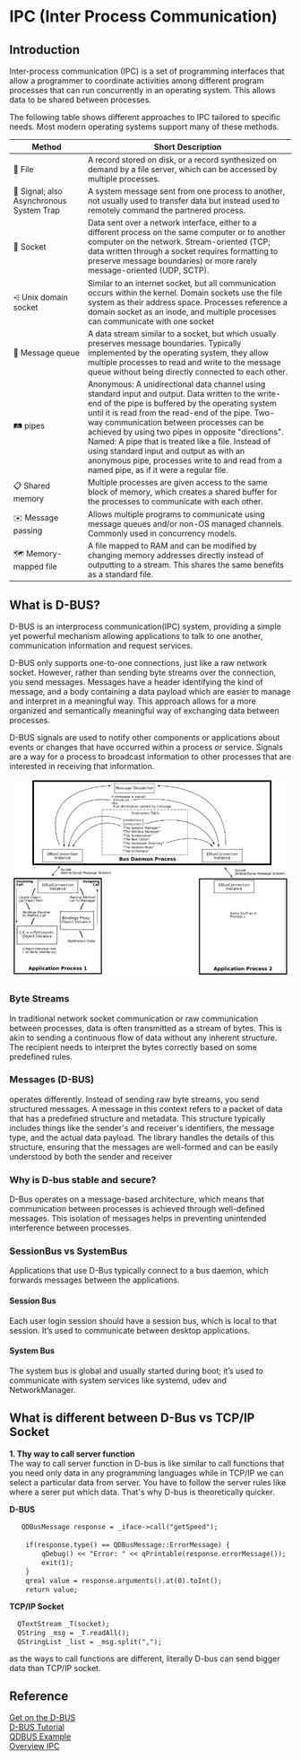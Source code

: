 # IPC (Inter Process Communication)

## Introduction

Inter-process communication (IPC) is a set of programming interfaces that allow a programmer to coordinate activities among different program processes that can run concurrently in an operating system. This allows data to be shared between processes. 

The following table shows different approaches to IPC tailored to specific needs. Most modern operating systems support many of these methods.  

| Method            | Short Description                                                                      |
|---------------------------|-------------------------------------------------------------------------------|
| 📁 File| A record stored on disk, or a record synthesized on demand by a file server, which can be accessed by multiple processes.|
| 📶 Signal; also Asynchronous System Trap | A system message sent from one process to another, not usually used to transfer data but instead used to remotely command the partnered process. |
| 🔌 Socket| Data sent over a network interface, either to a different process on the same computer or to another computer on the network. Stream-oriented (TCP; data written through a socket requires formatting to preserve message boundaries) or more rarely message-oriented (UDP, SCTP). |
| ⩤ Unix domain socket| Similar to an internet socket, but all communication occurs within the kernel. Domain sockets use the file system as their address space. Processes reference a domain socket as an inode, and multiple processes can communicate with one socket |
| 📩 Message queue| A data stream similar to a socket, but which usually preserves message boundaries. Typically implemented by the operating system, they allow multiple processes to read and write to the message queue without being directly connected to each other. |
| 🛤 pipes | Anonymous: A unidirectional data channel using standard input and output. Data written to the write-end of the pipe is buffered by the operating system until it is read from the read-end of the pipe. Two-way communication between processes can be achieved by using two pipes in opposite "directions". <br> Named: A pipe that is treated like a file. Instead of using standard input and output as with an anonymous pipe, processes write to and read from a named pipe, as if it were a regular file. |
| 📋 Shared memory             | Multiple processes are given access to the same block of memory, which creates a shared buffer for the processes to communicate with each other. |
| ✉️ Message passing           | Allows multiple programs to communicate using message queues and/or non-OS managed channels. Commonly used in concurrency models. |
| 🗺 Memory-mapped file        | A file mapped to RAM and can be modified by changing memory addresses directly instead of outputting to a stream. This shares the same benefits as a standard file. |

## What is D-BUS?
D-BUS is an interprocess communication(IPC) system, providing a simple yet powerful mechanism allowing applications to talk to one another, communication information and request services. 

D-BUS only supports one-to-one connections, just like a raw network socket. However, rather than sending byte streams over the connection, you send messages. Messages have a header identifying the kind of message, and a body containing a data payload which are easier to manage and interpret in a meaningful way. This approach allows for a more organized and semantically meaningful way of exchanging data between processes.

D-BUS signals are used to notify other components or applications about events or changes that have occurred within a process or service. Signals are a way for a process to broadcast information to other processes that are interested in receiving that information. 

![D-BUS](./imgs/D-BUS.png)

### Byte Streams
 In traditional network socket communication or raw communication between processes, data is often transmitted as a stream of bytes. This is akin to sending a continuous flow of data without any inherent structure. The recipient needs to interpret the bytes correctly based on some predefined rules.

 ### Messages (D-BUS)
 operates differently. Instead of sending raw byte streams, you send structured messages. A message in this context refers to a packet of data that has a predefined structure and metadata. This structure typically includes things like the sender's and receiver's identifiers, the message type, and the actual data payload. The library handles the details of this structure, ensuring that the messages are well-formed and can be easily understood by both the sender and receiver

 ### Why is D-bus stable and secure?
 D-Bus operates on a message-based architecture, which means that communication between processes is achieved through well-defined messages. This isolation of messages helps in preventing unintended interference between processes.

 ### SessionBus vs SystemBus
 Applications that use D-Bus typically connect to a bus daemon, which forwards messages between the applications. 
 #### Session Bus
Each user login session should have a session bus, which is local to that session. It’s used to communicate between desktop applications. 

 #### System Bus
 The system bus is global and usually started during boot; it’s used to communicate with system services like systemd, udev and NetworkManager.

## What is different between D-Bus vs TCP/IP Socket
**1. Thy way to call server function**  
 The way to call server function in D-bus is like similar to call functions that you need only data in any programming languages while in TCP/IP we can select a particular data from server. You have to follow the server rules like where a serer put which data. That's why D-bus is theoretically quicker.

**D-BUS**
```
   QDBusMessage response = _iface->call("getSpeed");

    if(response.type() == QDBusMessage::ErrorMessage) {
        qDebug() << "Error: " << qPrintable(response.errorMessage());
        exit(1);
    }
    qreal value = response.arguments().at(0).toInt();
    return value;
```
**TCP/IP Socket**
```
  QTextStream _T(socket);
  QString _msg = _T.readAll();
  QStringList _list = _msg.split(",");
```
as the ways to call functions are different, literally D-bus can send bigger data than TCP/IP socket.


## Reference
[Get on the D-BUS](https://www.linuxjournal.com/article/7744)  
[D-BUS Tutorial](https://dbus.freedesktop.org/doc/dbus-tutorial.html#meta)  
[QDBUS Example](https://github.com/tkhshmsy/qtdbus-demo/tree/main)  
[Overview IPC](https://en.m.wikipedia.org/wiki/Inter-process_communication)
